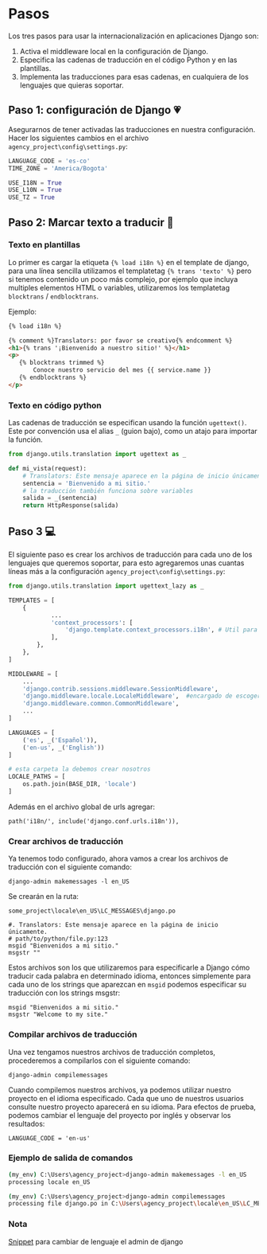 # Pasos

Los tres pasos para usar la internacionalización en aplicaciones Django son:

1. Activa el middleware local en la configuración de Django.
2. Especifica las cadenas de traducción en el código Python y en las plantillas.
3. Implementa las traducciones para esas cadenas, en cualquiera de los lenguajes que quieras soportar.

## Paso 1: configuración de Django :heartpulse:

Asegurarnos de tener activadas las traducciones en nuestra configuración. Hacer los siguientes cambios en el archivo `agency_project\config\settings.py`:

```python
LANGUAGE_CODE = 'es-co'
TIME_ZONE = 'America/Bogota'

USE_I18N = True
USE_L10N = True
USE_TZ = True
```

## Paso 2: Marcar texto a traducir :pencil:

### Texto en plantillas

Lo primer es cargar la etiqueta `{% load i18n %}` en el template de django, para una línea sencilla utilizamos el templatetag `{% trans 'texto' %}` pero si tenemos contenido un poco más complejo, por ejemplo que incluya multiples elementos HTML o variables, utilizaremos los templatetag `blocktrans` / `endblocktrans`.

Ejemplo:

 ```html
{% load i18n %}

{% comment %}Translators: por favor se creativo{% endcomment %}
<h1>{% trans '¡Bienvenido a nuestro sitio!' %}</h1>
<p>
    {% blocktrans trimmed %}
        Conoce nuestro servicio del mes {{ service.name }}
    {% endblocktrans %}
</p>
 ```

### Texto en código python

Las cadenas de traducción se especifican usando la función `ugettext()`. Este por convención usa el alias `_` (guion bajo), como un atajo para importar la función.

```python
from django.utils.translation import ugettext as _

def mi_vista(request):
    # Translators: Este mensaje aparece en la página de inicio únicamente.
    sentencia = 'Bienvenido a mi sitio.'
    # la traducción también funciona sobre variables
    salida = _(sentencia)
    return HttpResponse(salida)
```

## Paso 3 :computer:

El siguiente paso es crear los archivos de traducción para cada uno de los lenguajes que queremos soportar, para esto agregaremos unas cuantas líneas más a la configuración `agency_project\config\settings.py`:

```python
from django.utils.translation import ugettext_lazy as _

TEMPLATES = [
    {
            ...
            'context_processors': [
                'django.template.context_processors.i18n', # Util para internacionalizacion
            ],
        },
    },
]

MIDDLEWARE = [
    ...
    'django.contrib.sessions.middleware.SessionMiddleware',
    'django.middleware.locale.LocaleMiddleware',  #encargado de escoger el lenguaje adecuado
    'django.middleware.common.CommonMiddleware',
    ...  
]

LANGUAGES = [
    ('es', _('Español')),
    ('en-us', _('English'))
]

# esta carpeta la debemos crear nosotros
LOCALE_PATHS = [
    os.path.join(BASE_DIR, 'locale')
]
```

Además en el archivo global de urls agregar:

`path('i18n/', include('django.conf.urls.i18n')),`

### Crear archivos de traducción

Ya tenemos todo configurado, ahora vamos a crear los archivos de traducción con el siguiente comando:

`django-admin makemessages -l en_US`

Se crearán en la ruta:

`some_project\locale\en_US\LC_MESSAGES\django.po`

```
#. Translators: Este mensaje aparece en la página de inicio únicamente.
# path/to/python/file.py:123
msgid "Bienvenidos a mi sitio."
msgstr ""
```

Estos archivos son los que utilizaremos para especificarle a Django cómo traducir cada palabra en determinado idioma, entonces simplemente para cada uno de los strings que aparezcan en `msgid` podemos especificar su traducción con los strings msgstr:

```
msgid "Bienvenidos a mi sitio."
msgstr "Welcome to my site."
```

### Compilar archivos de traducción

Una vez tengamos nuestros archivos de traducción completos, procederemos a compilarlos con el siguiente comando:

`django-admin compilemessages`

Cuando compilemos nuestros archivos, ya podemos utilizar nuestro proyecto en el idioma especificado. Cada que uno de nuestros usuarios consulte nuestro proyecto aparecerá en su idioma. Para efectos de prueba, podemos cambiar el lenguaje del proyecto por inglés y observar los resultados:

`LANGUAGE_CODE = 'en-us'`

### Ejemplo de salida de comandos

```bash
(my_env) C:\Users\agency_project>django-admin makemessages -l en_US
processing locale en_US

(my_env) C:\Users\agency_project>django-admin compilemessages
processing file django.po in C:\Users\agency_project\locale\en_US\LC_MESSAGES
```

### Nota

[Snippet](https://djangosnippets.org/snippets/751/) para cambiar de lenguaje el admin de django
